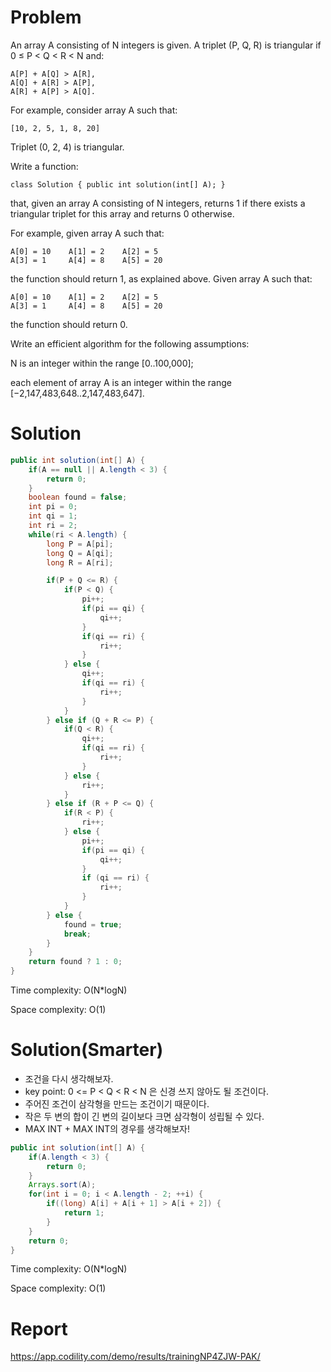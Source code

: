 # Problem
An array A consisting of N integers is given. A triplet (P, Q, R) is triangular if 0 ≤ P < Q < R < N and:

```
A[P] + A[Q] > A[R],
A[Q] + A[R] > A[P],  
A[R] + A[P] > A[Q].
```
For example, consider array A such that:
```
[10, 2, 5, 1, 8, 20]
```
Triplet (0, 2, 4) is triangular.

Write a function:

`class Solution { public int solution(int[] A); }`

that, given an array A consisting of N integers, returns 1 if there exists a triangular triplet for this array and returns 0 otherwise.

For example, given array A such that:
```
A[0] = 10    A[1] = 2    A[2] = 5
A[3] = 1     A[4] = 8    A[5] = 20
```
the function should return 1, as explained above. Given array A such that:

```
A[0] = 10    A[1] = 2    A[2] = 5
A[3] = 1     A[4] = 8    A[5] = 20
```
the function should return 0.

Write an efficient algorithm for the following assumptions:

N is an integer within the range [0..100,000];

each element of array A is an integer within the range [−2,147,483,648..2,147,483,647].

# Solution
```java
public int solution(int[] A) {
    if(A == null || A.length < 3) {
        return 0;
    }
    boolean found = false;
    int pi = 0;
    int qi = 1;
    int ri = 2;
    while(ri < A.length) {
        long P = A[pi];
        long Q = A[qi];
        long R = A[ri];

        if(P + Q <= R) {
            if(P < Q) {
                pi++;
                if(pi == qi) {
                    qi++;
                }
                if(qi == ri) {
                    ri++;
                }
            } else {
                qi++;
                if(qi == ri) {
                    ri++;
                }
            }                 
        } else if (Q + R <= P) {
            if(Q < R) {
                qi++;
                if(qi == ri) {
                    ri++;
                }
            } else {
                ri++;
            }
        } else if (R + P <= Q) {
            if(R < P) {
                ri++;
            } else {
                pi++;
                if(pi == qi) {
                    qi++;
                }
                if (qi == ri) {
                    ri++;
                }
            }
        } else {
            found = true;
            break;
        }
    }
    return found ? 1 : 0;
}
```
Time complexity: O(N*logN)

Space complexity: O(1)

# Solution(Smarter)
- 조건을 다시 생각해보자.
- key point: 0 <= P < Q < R < N 은 신경 쓰지 않아도 될 조건이다.
- 주어진 조건이 삼각형을 만드는 조건이기 때문이다.
- 작은 두 변의 합이 긴 변의 길이보다 크면 삼각형이 성립될 수 있다.
- MAX INT + MAX INT의 경우를 생각해보자!

```java
public int solution(int[] A) {
    if(A.length < 3) {
        return 0;
    }
    Arrays.sort(A);
    for(int i = 0; i < A.length - 2; ++i) {
        if((long) A[i] + A[i + 1] > A[i + 2]) {
            return 1;
        }            
    }
    return 0;
}
```

Time complexity: O(N*logN)

Space complexity: O(1)

# Report
https://app.codility.com/demo/results/trainingNP4ZJW-PAK/
